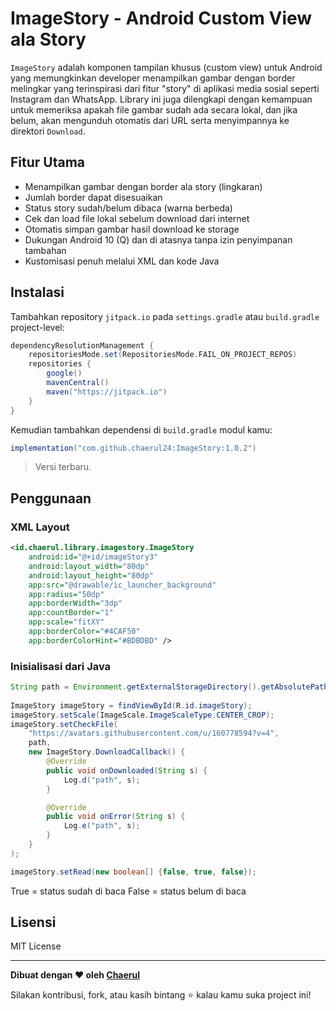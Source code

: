 # ImageStory - Android Custom View ala Story

`ImageStory` adalah komponen tampilan khusus (custom view) untuk Android yang memungkinkan developer menampilkan gambar dengan border melingkar yang terinspirasi dari fitur "story" di aplikasi media sosial seperti Instagram dan WhatsApp. Library ini juga dilengkapi dengan kemampuan untuk memeriksa apakah file gambar sudah ada secara lokal, dan jika belum, akan mengunduh otomatis dari URL serta menyimpannya ke direktori `Download`.

## Fitur Utama

- Menampilkan gambar dengan border ala story (lingkaran)
- Jumlah border dapat disesuaikan
- Status story sudah/belum dibaca (warna berbeda)
- Cek dan load file lokal sebelum download dari internet
- Otomatis simpan gambar hasil download ke storage
- Dukungan Android 10 (Q) dan di atasnya tanpa izin penyimpanan tambahan
- Kustomisasi penuh melalui XML dan kode Java

## Instalasi

Tambahkan repository `jitpack.io` pada `settings.gradle` atau `build.gradle` project-level:

```gradle
dependencyResolutionManagement {
    repositoriesMode.set(RepositoriesMode.FAIL_ON_PROJECT_REPOS)
    repositories {
        google()
        mavenCentral()
        maven("https://jitpack.io")
    }
}
```

Kemudian tambahkan dependensi di `build.gradle` modul kamu:

```gradle
implementation("com.github.chaerul24:ImageStory:1.0.2")
```

> Versi terbaru.

## Penggunaan

### XML Layout

```xml
<id.chaerul.library.imagestory.ImageStory
    android:id="@+id/imageStory3"
    android:layout_width="80dp"
    android:layout_height="80dp"
    app:src="@drawable/ic_launcher_background"
    app:radius="50dp"
    app:borderWidth="3dp"
    app:countBorder="1"
    app:scale="fitXY"
    app:borderColor="#4CAF50"
    app:borderColorHint="#BDBDBD" />
```

### Inisialisasi dari Java

```java
String path = Environment.getExternalStorageDirectory().getAbsolutePath();
        
ImageStory imageStory = findViewById(R.id.imageStory);
imageStory.setScale(ImageScale.ImageScaleType.CENTER_CROP);
imageStory.setCheckFile(
    "https://avatars.githubusercontent.com/u/160778594?v=4",
    path,
    new ImageStory.DownloadCallback() {
        @Override
        public void onDownloaded(String s) {
            Log.d("path", s);
        }

        @Override
        public void onError(String s) {
            Log.e("path", s);
        }
    }
);

imageStory.setRead(new boolean[] {false, true, false});
```

True = status sudah di baca
False = status belum di baca

## Lisensi

MIT License

---

**Dibuat dengan ❤️ oleh [Chaerul](https://github.com/chaeruldev)**

Silakan kontribusi, fork, atau kasih bintang ⭐ kalau kamu suka project ini!

